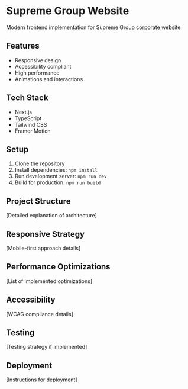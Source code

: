 # Supreme Group Website

Modern frontend implementation for Supreme Group corporate website.

## Features

- Responsive design
- Accessibility compliant
- High performance
- Animations and interactions

## Tech Stack

- Next.js
- TypeScript
- Tailwind CSS
- Framer Motion

## Setup

1. Clone the repository
2. Install dependencies: `npm install`
3. Run development server: `npm run dev`
4. Build for production: `npm run build`

## Project Structure

[Detailed explanation of architecture]

## Responsive Strategy

[Mobile-first approach details]

## Performance Optimizations

[List of implemented optimizations]

## Accessibility

[WCAG compliance details]

## Testing

[Testing strategy if implemented]

## Deployment

[Instructions for deployment]